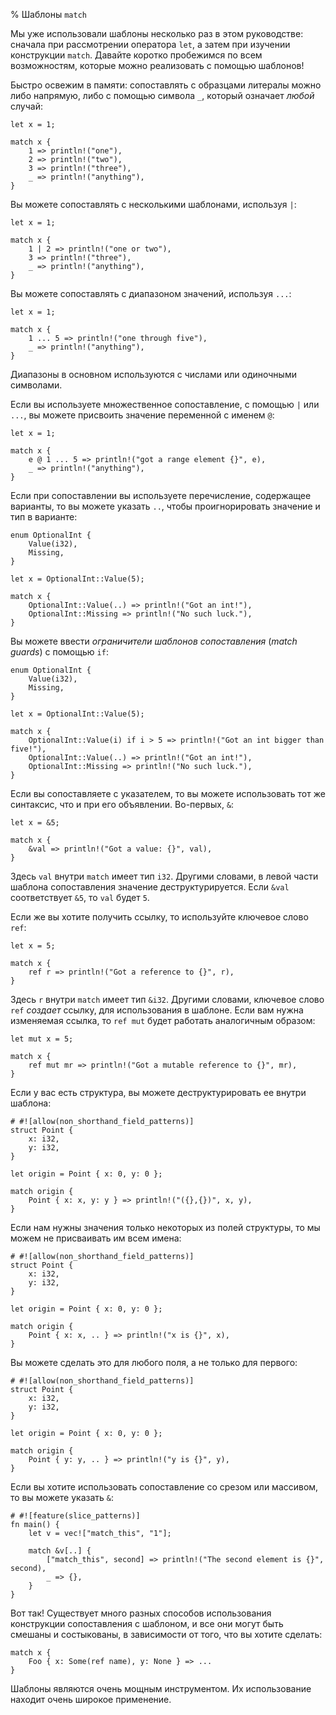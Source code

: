 % Шаблоны `match`

Мы уже использовали шаблоны несколько раз в этом руководстве: сначала при
рассмотрении оператора `let`, а затем при изучении конструкции `match`. Давайте
коротко пробежимся по всем возможностям, которые можно реализовать с помощью
шаблонов!

Быстро освежим в памяти: сопоставлять с образцами литералы можно либо напрямую,
либо с помощью символа `_`, который означает *любой* случай:

```{rust}
let x = 1;

match x {
    1 => println!("one"),
    2 => println!("two"),
    3 => println!("three"),
    _ => println!("anything"),
}
```

Вы можете сопоставлять с несколькими шаблонами, используя `|`:

```{rust}
let x = 1;

match x {
    1 | 2 => println!("one or two"),
    3 => println!("three"),
    _ => println!("anything"),
}
```

Вы можете сопоставлять с диапазоном значений, используя `...`:

```{rust}
let x = 1;

match x {
    1 ... 5 => println!("one through five"),
    _ => println!("anything"),
}
```

Диапазоны в основном используются с числами или одиночными символами.

Если вы используете множественное сопоставление, с помощью `|` или `...`, вы
можете присвоить значение переменной с именем `@`:

```{rust}
let x = 1;

match x {
    e @ 1 ... 5 => println!("got a range element {}", e),
    _ => println!("anything"),
}
```

Если при сопоставлении вы используете перечисление, содержащее варианты, то вы
можете указать `..`, чтобы проигнорировать значение и тип в варианте:

```{rust}
enum OptionalInt {
    Value(i32),
    Missing,
}

let x = OptionalInt::Value(5);

match x {
    OptionalInt::Value(..) => println!("Got an int!"),
    OptionalInt::Missing => println!("No such luck."),
}
```

Вы можете ввести *ограничители шаблонов сопоставления* (*match guards*) с
помощью `if`:

```{rust}
enum OptionalInt {
    Value(i32),
    Missing,
}

let x = OptionalInt::Value(5);

match x {
    OptionalInt::Value(i) if i > 5 => println!("Got an int bigger than five!"),
    OptionalInt::Value(..) => println!("Got an int!"),
    OptionalInt::Missing => println!("No such luck."),
}
```

Если вы сопоставляете с указателем, то вы можете использовать тот же синтаксис,
что и при его объявлении. Во-первых, `&`:

```{rust}
let x = &5;

match x {
    &val => println!("Got a value: {}", val),
}
```

Здесь `val` внутри `match` имеет тип `i32`. Другими словами, в левой части
шаблона сопоставления значение деструктурируется. Если `&val` соответствует
`&5`, то `val` будет `5`.

Если же вы хотите получить ссылку, то используйте ключевое слово `ref`:

```{rust}
let x = 5;

match x {
    ref r => println!("Got a reference to {}", r),
}
```

Здесь `r` внутри `match` имеет тип `&i32`. Другими словами, ключевое слово `ref`
_создает_ ссылку, для использования в шаблоне. Если вам нужна изменяемая ссылка,
то `ref mut` будет работать аналогичным образом:

```{rust}
let mut x = 5;

match x {
    ref mut mr => println!("Got a mutable reference to {}", mr),
}
```

Если у вас есть структура, вы можете деструктурировать ее внутри шаблона:

```{rust}
# #![allow(non_shorthand_field_patterns)]
struct Point {
    x: i32,
    y: i32,
}

let origin = Point { x: 0, y: 0 };

match origin {
    Point { x: x, y: y } => println!("({},{})", x, y),
}
```

Если нам нужны значения только некоторых из полей структуры, то мы можем не
присваивать им всем имена:

```{rust}
# #![allow(non_shorthand_field_patterns)]
struct Point {
    x: i32,
    y: i32,
}

let origin = Point { x: 0, y: 0 };

match origin {
    Point { x: x, .. } => println!("x is {}", x),
}
```

Вы можете сделать это для любого поля, а не только для первого:

```{rust}
# #![allow(non_shorthand_field_patterns)]
struct Point {
    x: i32,
    y: i32,
}

let origin = Point { x: 0, y: 0 };

match origin {
    Point { y: y, .. } => println!("y is {}", y),
}
```

Если вы хотите использовать сопоставление со срезом или массивом, то вы можете
указать `&`:

```{rust}
# #![feature(slice_patterns)]
fn main() {
    let v = vec!["match_this", "1"];

    match &v[..] {
        ["match_this", second] => println!("The second element is {}", second),
        _ => {},
    }
}
```

Вот так! Существует много разных способов использования конструкции
сопоставления с шаблоном, и все они могут быть смешаны и состыкованы, в
зависимости от того, что вы хотите сделать:

```{rust,ignore}
match x {
    Foo { x: Some(ref name), y: None } => ...
}
```

Шаблоны являются очень мощным инструментом. Их использование находит очень
широкое применение.

